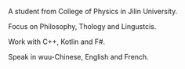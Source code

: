 A student from College of Physics in Jilin University.

Focus on Philosophy, Thology and Lingustcis.

Work with C++, Kotlin and F#.

Speak in wuu-Chinese, English and French.
